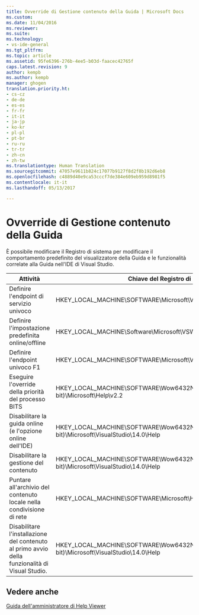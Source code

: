 ```yaml
---
title: Ovverride di Gestione contenuto della Guida | Microsoft Docs
ms.custom: 
ms.date: 11/04/2016
ms.reviewer: 
ms.suite: 
ms.technology:
- vs-ide-general
ms.tgt_pltfrm: 
ms.topic: article
ms.assetid: 95fe6396-276b-4ee5-b03d-faacec42765f
caps.latest.revision: 9
author: kempb
ms.author: kempb
manager: ghogen
translation.priority.ht:
- cs-cz
- de-de
- es-es
- fr-fr
- it-it
- ja-jp
- ko-kr
- pl-pl
- pt-br
- ru-ru
- tr-tr
- zh-cn
- zh-tw
ms.translationtype: Human Translation
ms.sourcegitcommit: 47057e9611b824c17077b9127f8d2f8b192d6eb8
ms.openlocfilehash: c4889d40e9ca53cccf7de384e609eb959d8981f5
ms.contentlocale: it-it
ms.lasthandoff: 05/13/2017

---
```

# <a name="help-content-manager-overrides"></a>Ovverride di Gestione contenuto della Guida
È possibile modificare il Registro di sistema per modificare il comportamento predefinito del visualizzatore della Guida e le funzionalità correlate alla Guida nell'IDE di Visual Studio.  
  
|Attività|Chiave del Registro di sistema|Valore e definizione|  
|----------|------------------|--------------------------|  
|Definire l'endpoint di servizio univoco|HKEY_LOCAL_MACHINE\SOFTWARE\Microsoft\VSWinExpress\14.0\Help|NewContentAndUpdateService--*HTTPValueForTheServiceEndpoint*.|  
|Definire l'impostazione predefinita online/offline|HKEY_LOCAL_MACHINE\Software\Microsoft\VSWinExpress\14.0\help|UseOnlineHelp--Immettere `0` per specificare la Guida locale e `1` per specificare la Guida online.|  
|Definire l'endpoint univoco F1|HKEY_LOCAL_MACHINE\SOFTWARE\Microsoft\VSWinExpress\14.0\Help|OnlineBaseUrl--*HTTPValueForTheServiceEndpoint*|  
|Eseguire l'override della priorità del processo BITS|HKEY_LOCAL_MACHINE\SOFTWARE\Wow6432Node (nei computer a 64 bit)\Microsoft\Help\v2.2|BITSPriority--Usare uno dei valori seguenti: **foreground**, **high**, **normal** o **low**.|  
|Disabilitare la guida online (e l'opzione online dell'IDE)|HKEY_LOCAL_MACHINE\SOFTWARE\Wow6432Node (nei computer a 64 bit)\Microsoft\VisualStudio\14.0\Help|OnlineHelpPreferenceDisabled--Impostare su 1 per disabilitare l'accesso al contenuto della Guida online.|  
|Disabilitare la gestione del contenuto|HKEY_LOCAL_MACHINE\SOFTWARE\Wow6432Node (nei computer a 64 bit)\Microsoft\VisualStudio\14.0\Help|ContentManagementDisabled--Impostare su 1 per disabilitare la scheda **Gestisci contenuto** in Help Viewer.|  
|Puntare all'archivio del contenuto locale nella condivisione di rete|HKEY_LOCAL_MACHINE\SOFTWARE\Microsoft\Help\v2.2\Catalogs\VisualStudio11|LocationPath="*ContentStoreNetworkShare*"|  
|Disabilitare l'installazione del contenuto al primo avvio della funzionalità di Visual Studio.|HKEY_LOCAL_MACHINE\SOFTWARE\Wow6432Node (nei computer a 64 bit)\Microsoft\VisualStudio\14.0\Help|DisableFirstRunHelpSelection--Impostare su 1 per disabilitare le funzionalità della guida configurate la prima volta che si esegue Visual Studio.|  
  
## <a name="see-also"></a>Vedere anche  
 [Guida dell'amministratore di Help Viewer](../ide/help-viewer-administrator-guide.md)
